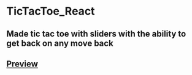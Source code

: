 # TicTacToe_React

## Made tic tac toe with sliders with the ability to get back on any move back

## [Preview]( https://vitalik-d.github.io/TicTacToe_React/)
